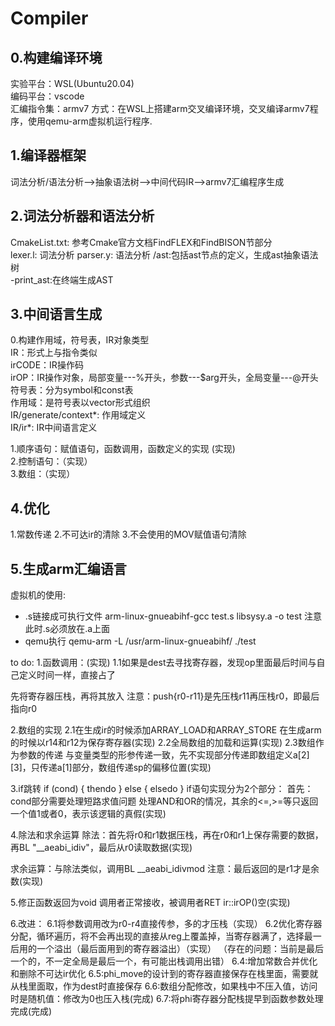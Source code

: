 # Compiler
## 0.构建编译环境
实验平台：WSL(Ubuntu20.04)  
编码平台：vscode  
汇编指令集：armv7
方式：在WSL上搭建arm交叉编译环境，交叉编译armv7程序，使用qemu-arm虚拟机运行程序.
## 1.编译器框架
词法分析/语法分析-->抽象语法树-->中间代码IR-->armv7汇编程序生成
## 2.词法分析器和语法分析
CmakeList.txt:  参考Cmake官方文档FindFLEX和FindBISON节部分  
lexer.l: 词法分析
parser.y: 语法分析
/ast:包括ast节点的定义，生成ast抽象语法树   
-print_ast:在终端生成AST
## 3.中间语言生成
0.构建作用域，符号表，IR对象类型  
IR：形式上与指令类似  
irCODE：IR操作码  
irOP：IR操作对象，局部变量---%开头，参数---$arg开头，全局变量---@开头  
符号表：分为symbol和const表  
作用域：是符号表以vector形式组织  
IR/generate/context*: 作用域定义  
IR/ir*: IR中间语言定义  

1.顺序语句：赋值语句，函数调用，函数定义的实现  (实现)   
2.控制语句：（实现）  
3.数组：（实现）
## 4.优化
1.常数传递
2.不可达ir的清除
3.不会使用的MOV赋值语句清除
## 5.生成arm汇编语言
虚拟机的使用:
+ .s链接成可执行文件
arm-linux-gnueabihf-gcc test.s libsysy.a -o test
注意此时.s必须放在.a上面
+ qemu执行
qemu-arm -L /usr/arm-linux-gnueabihf/ ./test

to do:
1.函数调用：(实现)
1.1如果是dest去寻找寄存器，发现op里面最后时间与自己定义时间一样，直接占了

先将寄存器压栈，再将其放入
注意：push{r0-r11}是先压栈r11再压栈r0，即最后指向r0

2.数组的实现
2.1在生成ir的时候添加ARRAY_LOAD和ARRAY_STORE
在生成arm的时候以r14和r12为保存寄存器(实现)
2.2全局数组的加载和运算(实现)
2.3数组作为参数的传递
与变量类型的形参传递一致，先不实现部分传递即数组定义a[2][3]，只传递a[1]部分，数组传递sp的偏移位置(实现)


3.if跳转
if (cond) {
    thendo 
}
else {
    elsedo
}
if语句实现分为2个部分：
首先：cond部分需要处理短路求值问题
处理AND和OR的情况，其余的<=,>=等只返回一个值1或者0，表示该逻辑的真假(实现)

4.除法和求余运算
除法：首先将r0和r1数据压栈，再在r0和r1上保存需要的数据，再BL "__aeabi_idiv"，最后从r0读取数据(实现)

求余运算：与除法类似，调用BL __aeabi_idivmod
注意：最后返回的是r1才是余数(实现)

5.修正函数返回为void
调用者正常接收，被调用者RET ir::irOP()空(实现)

6.改进：
6.1将参数调用改为r0-r4直接传参，多的才压栈（实现）
6.2优化寄存器分配，循环遍历，将不会再出现的直接从reg上覆盖掉，当寄存器满了，选择最一后用的一个溢出（最后面用到的寄存器溢出）（实现）
（存在的问题：当前是最后一个的，不一定全局是最后一个，有可能出栈调用出错）
6.4:增加常数合并优化和删除不可达ir优化
6.5:phi_move的设计到的寄存器直接保存在栈里面，需要就从栈里面取，作为dest时直接保存
6.6:数组分配修改，如果栈中不压入值，访问时是随机值：修改为0也压入栈(完成)
6.7:将phi寄存器分配栈提早到函数参数处理完成(完成)
